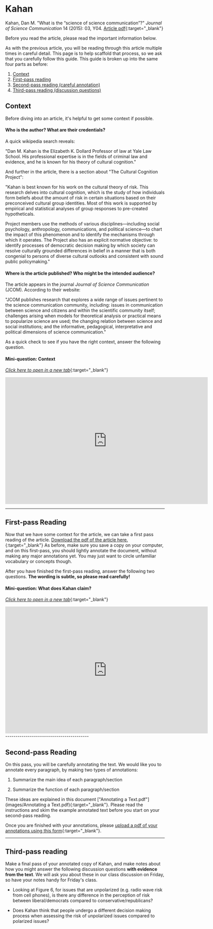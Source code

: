 # Kahan

Kahan, Dan M. "What is the “science of science communication”?" *Journal of Science Communication* 14 (2015): 03, Y04. [Article pdf](https://drive.google.com/file/d/1-7P587RK4vVWd0OIr7tV-1g5sikIr17V/view?usp=sharing){:target="_blank"}

Before you read the article, please read the important information below.

As with the previous article, you will be reading through this article multiple times in careful detail. This page is to help scaffold that process, so we ask that you carefully follow this guide. This guide is broken up into the same four parts as before:

1. [Context](#context)
2. [First-pass reading](#first-pass-reading)
3. [Second-pass reading (careful annotation)](#second-pass-reading)
4. [Third-pass reading (discussion questions)](#third-pass-reading)

## Context 

Before diving into an article, it's helpful to get some context if possible. 

#### Who is the author? What are their credentials?

A quick wikipedia search reveals:

"Dan M. Kahan is the Elizabeth K. Dollard Professor of law at Yale Law School. His professional expertise is in the fields of criminal law and evidence, and he is known for his theory of cultural cognition."

And further in the article, there is a section about "The Cultural Cognition Project": 

"Kahan is best known for his work on the cultural theory of risk. This research delves into cultural cognition, which is the study of how individuals form beliefs about the amount of risk in certain situations based on their preconceived cultural group identities. Most of this work is supported by empirical and statistical analyses of group responses to pre-created hypotheticals.

Project members use the methods of various disciplines—including social psychology, anthropology, communications, and political science—to chart the impact of this phenomenon and to identify the mechanisms through which it operates. The Project also has an explicit normative objective: to identify processes of democratic decision making by which society can resolve culturally grounded differences in belief in a manner that is both congenial to persons of diverse cultural outlooks and consistent with sound public policymaking."


#### Where is the article published? Who might be the intended audience? 

The article appears in the journal *Journal of Science Communication* (JCOM). According to their website:

"JCOM publishes research that explores a wide range of issues pertinent to the science communication community, including: issues in communication between science and citizens and within the scientific community itself; challenges arising when models for theoretical analysis or practical means to popularize science are used; the changing relation between science and social institutions; and the informative, pedagogical, interpretative and political dimensions of science communication."

As a quick check to see if you have the right context, answer the following question.

#### Mini-question: Context
[*Click here to open in a new tab*](https://forms.gle/9RjXVfccmipx9BvY7){:target="_blank"}
<iframe src="https://docs.google.com/forms/d/e/1FAIpQLSfVhO8m32rZZCyrQJR1lox5SXCFe4OKNUSmMK3aA2wGERJH1A/viewform?embedded=true" width="640" height="400" frameborder="0" marginheight="0" marginwidth="0">Loading…
</iframe>

------------------------------------

## First-pass Reading

Now that we have some context for the article, we can take a first pass reading of the article. [Download the pdf of the article here.](https://drive.google.com/file/d/1-7P587RK4vVWd0OIr7tV-1g5sikIr17V/view?usp=sharing){:target="_blank"} As before, make sure you save a copy on your computer, and on this first-pass, you should lightly annotate the document, without making any major annotations yet. You may just want to circle unfamiliar vocabulary or concepts though.

After you have finished the first-pass reading, answer the following two questions. **The wording is subtle, so please read carefully!**

#### Mini-question: What does Kahan claim?
[*Click here to open in a new tab*](https://forms.gle/4EX8g37xGfnVxSSJ8){:target="_blank"}
<iframe src="https://docs.google.com/forms/d/e/1FAIpQLSd7jp2LHDu9qHTfABzDbXN3Oa8Mg0uZic1l1-24sGl9uxenyw/viewform?embedded=true" width="640" height="400" frameborder="0" marginheight="0" marginwidth="0">Loading…
</iframe>
-----------------------------------------

## Second-pass Reading

On this pass, you will be carefully annotating the text. We would like you to annotate every paragraph, by making two types of annotations: 

1. Summarize the main idea of each paragraph/section

2. Summarize the function of each paragraph/section

These ideas are explained in this document ["Annotating a Text.pdf"](images/Annotating a Text.pdf){:target="_blank"}. Please read the instructions and skim the example annotated text before you start on your second-pass reading. 

Once you are finished with your annotations, please [upload a pdf of your annotations using this form](https://forms.gle/LjqYjEvANCLunSjZ7){:target="_blank"}.


-----------------------------------------

## Third-pass reading

Make a final pass of your annotated copy of Kahan, and make notes about how you might answer the following discussion questions **with evidence from the text**. We will ask you about these in our class discussion on Friday, so have your notes handy for Friday's class.


+ Looking at Figure 6, for issues that are unpolarized (e.g. radio wave risk from cell phones), is there any difference in the perception of risk between liberal/democrats compared to conservative/republicans? 

+ Does Kahan think that people undergo a different decision making process when assessing the risk of unpolarized issues compared to polarized issues?

